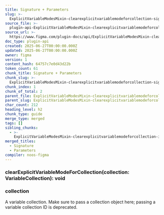 ```yaml
---
title: Signature + Parameters
slug: >-
  ExplicitVariableModesMixin-clearexplicitvariablemodeforcollection-signature-parameters
source_file: >-
  plugin-api-ExplicitVariableModesMixin-clearexplicitvariablemodeforcollection.html
source_url: >-
  https://www.figma.com/plugin-docs/api/ExplicitVariableModesMixin-clearexplicitvariablemodeforcollection/
doc_type: plugin-api
created: 2025-06-27T00:00:00.000Z
updated: 2025-06-27T00:00:00.000Z
owner: figma
version: 1
content_hash: 64757c7e0d43d22b
token_count: 61
chunk_title: Signature + Parameters
chunk_slug: >-
  ExplicitVariableModesMixin-clearexplicitvariablemodeforcollection-signature-parameters
chunk_index: 1
chunk_of_total: 2
parent_file: ExplicitVariableModesMixin-clearexplicitvariablemodeforcollection.md
parent_slug: ExplicitVariableModesMixin-clearexplicitvariablemodeforcollection
char_count: 212
heading_level: h2
chunk_type: guide
merge_type: merged
tags: []
sibling_chunks:
  - >-
    ExplicitVariableModesMixin-clearexplicitvariablemodeforcollection-introduction
merged_titles:
  - Signature
  - Parameters
compiler: noos-figma
---
```


### clearExplicitVariableModeForCollection(collection: VariableCollection): void

### collection

A variable collection. Make sure to pass a collection object here; passing a variable collection ID is deprecated.

